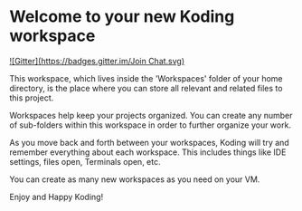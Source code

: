 # Welcome to your new Koding workspace
[![Gitter](https://badges.gitter.im/Join Chat.svg)](https://gitter.im/forserial/forserial.github.io?utm_source=badge&utm_medium=badge&utm_campaign=pr-badge&utm_content=badge)

This workspace, which lives inside the 'Workspaces' folder of your
home directory, is the place where you can store all relevant and
related files to this project.

Workspaces help keep your projects organized. You can create any
number of sub-folders within this workspace in order to further
organize your work.

As you move back and forth between your workspaces, Koding will try
and remember everything about each workspace. This includes things
like IDE settings, files open, Terminals open, etc.

You can create as many new workspaces as you need on your VM.

Enjoy and Happy Koding!